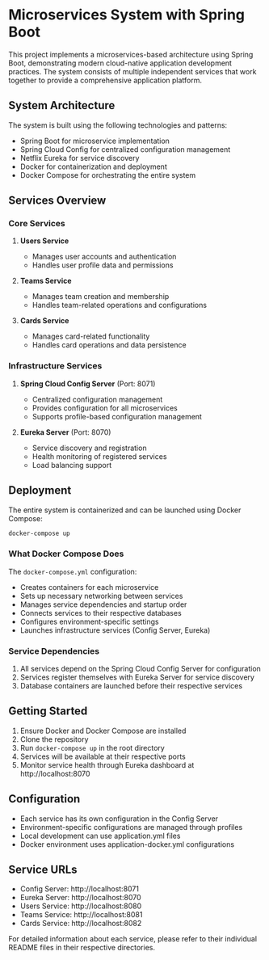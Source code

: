 # Microservices System with Spring Boot

This project implements a microservices-based architecture using Spring Boot, demonstrating modern cloud-native application development practices. The system consists of multiple independent services that work together to provide a comprehensive application platform.

## System Architecture

The system is built using the following technologies and patterns:
- Spring Boot for microservice implementation
- Spring Cloud Config for centralized configuration management
- Netflix Eureka for service discovery
- Docker for containerization and deployment
- Docker Compose for orchestrating the entire system

## Services Overview

### Core Services

1. **Users Service**
   - Manages user accounts and authentication
   - Handles user profile data and permissions

2. **Teams Service**
   - Manages team creation and membership
   - Handles team-related operations and configurations

3. **Cards Service**
   - Manages card-related functionality
   - Handles card operations and data persistence

### Infrastructure Services

1. **Spring Cloud Config Server** (Port: 8071)
   - Centralized configuration management
   - Provides configuration for all microservices
   - Supports profile-based configuration management

2. **Eureka Server** (Port: 8070)
   - Service discovery and registration
   - Health monitoring of registered services
   - Load balancing support

## Deployment

The entire system is containerized and can be launched using Docker Compose:

```bash
docker-compose up
```

### What Docker Compose Does

The `docker-compose.yml` configuration:
- Creates containers for each microservice
- Sets up necessary networking between services
- Manages service dependencies and startup order
- Connects services to their respective databases
- Configures environment-specific settings
- Launches infrastructure services (Config Server, Eureka)

### Service Dependencies

1. All services depend on the Spring Cloud Config Server for configuration
2. Services register themselves with Eureka Server for service discovery
3. Database containers are launched before their respective services

## Getting Started

1. Ensure Docker and Docker Compose are installed
2. Clone the repository
3. Run `docker-compose up` in the root directory
4. Services will be available at their respective ports
5. Monitor service health through Eureka dashboard at http://localhost:8070

## Configuration

- Each service has its own configuration in the Config Server
- Environment-specific configurations are managed through profiles
- Local development can use application.yml files
- Docker environment uses application-docker.yml configurations

## Service URLs

- Config Server: http://localhost:8071
- Eureka Server: http://localhost:8070
- Users Service: http://localhost:8080
- Teams Service: http://localhost:8081
- Cards Service: http://localhost:8082

For detailed information about each service, please refer to their individual README files in their respective directories. 